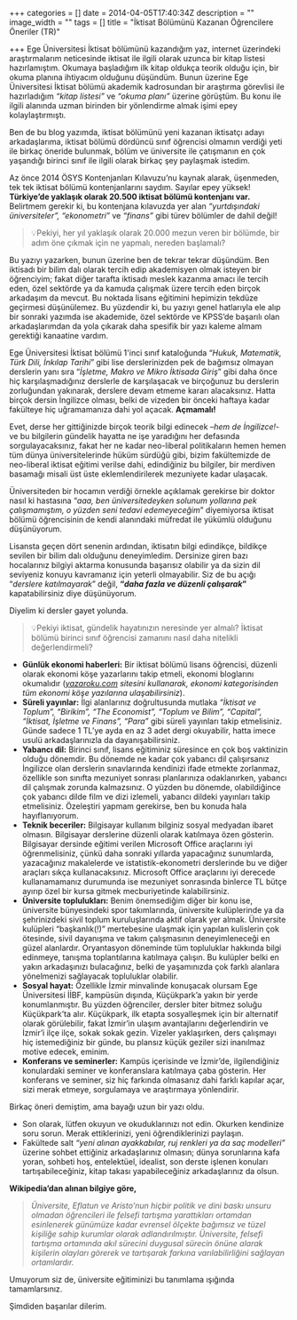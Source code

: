 +++
categories = []
date = 2014-04-05T17:40:34Z
description = ""
image_width = ""
tags = []
title = "İktisat Bölümünü Kazanan Öğrencilere Öneriler (TR)"

+++
Ege Üniversitesi İktisat bölümünü kazandığım yaz, internet üzerindeki araştırmalarım neticesinde iktisat ile ilgili olarak uzunca bir kitap listesi hazırlamıştım. Okumaya başladığım ilk kitap oldukça teorik olduğu için, bir okuma planına ihtiyacım olduğunu düşündüm. Bunun üzerine Ege Üniversitesi İktisat bölümü akademik kadrosundan bir araştırma görevlisi ile hazırladığım _“kitap listesi”_ ve _“okuma planı”_ üzerine görüştüm. Bu konu ile ilgili alanında uzman birinden bir yönlendirme almak işimi epey kolaylaştırmıştı.

Ben de bu blog yazımda, iktisat bölümünü yeni kazanan iktisatçı adayı arkadaşlarıma, iktisat bölümü dördüncü sınıf öğrencisi olmamın verdiği yeti ile birkaç öneride bulunmak, bölüm ve üniversite ile çatışmanın en çok yaşandığı birinci sınıf ile ilgili olarak birkaç şey paylaşmak istedim.

Az önce 2014 ÖSYS Kontenjanları Kılavuzu’nu kaynak alarak, üşenmeden, tek tek iktisat bölümü kontenjanlarını saydım. Sayılar epey yüksek! **Türkiye’de yaklaşık olarak 20.500 iktisat bölümü kontenjanı var.** Belirtmem gerekir ki, bu kontenjana kılavuzda yer alan _“yurtdışındaki üniversiteler”, “ekonometri”_ ve _“finans”_ gibi türev bölümler de dahil değil!

> 💡Pekiyi, her yıl yaklaşık olarak 20.000 mezun veren bir bölümde, bir adım öne çıkmak için ne yapmalı, nereden başlamalı?

Bu yazıyı yazarken, bunun üzerine ben de tekrar tekrar düşündüm. Ben iktisadı bir bilim dalı olarak tercih edip akademisyen olmak isteyen bir öğrenciyim; fakat diğer tarafta iktisadı meslek kazanma amacı ile tercih eden, özel sektörde ya da kamuda çalışmak üzere tercih eden birçok arkadaşım da mevcut. Bu noktada lisans eğitimini hepimizin tekdüze geçirmesi düşünülemez. Bu yüzdendir ki, bu yazıyı genel hatlarıyla ele alıp bir sonraki yazımda ise akademide, özel sektörde ve KPSS’de başarılı olan arkadaşlarımdan da yola çıkarak daha spesifik bir yazı kaleme almam gerektiği kanaatine vardım.

Ege Üniversitesi İktisat bölümü 1'inci sınıf kataloğunda “_Hukuk, Matematik, Türk Dili, İnkılap Tarihi_” gibi lise derslerinizden pek de bağımsız olmayan derslerin yanı sıra “_İşletme, Makro ve Mikro İktisada Giriş_” gibi daha önce hiç karşılaşmadığınız derslerle de karşılaşacak ve birçoğunuz bu derslerin zorluğundan yakınarak, derslere devam etmeme kararı alacaksınız. Hatta birçok dersin İngilizce olması, belki de vizeden bir önceki haftaya kadar fakülteye hiç uğramamanıza dahi yol açacak. **Açmamalı!**

Evet, derse her gittiğinizde birçok teorik bilgi edinecek –_hem de İngilizce!_- ve bu bilgilerin gündelik hayatta ne işe yaradığını her defasında sorgulayacaksınız, fakat her ne kadar neo-liberal politikaların hemen hemen tüm dünya üniversitelerinde hüküm sürdüğü gibi, bizim fakültemizde de neo-liberal iktisat eğitimi verilse dahi, edindiğiniz bu bilgiler, bir merdiven basamağı misali üst üste eklemlendirilerek mezuniyete kadar ulaşacak.

Üniversiteden bir hocamın verdiği örnekle açıklamak gerekirse bir doktor nasıl ki hastasına “_aaa, ben üniversitedeyken solunum yollarına pek çalışmamıştım, o yüzden seni tedavi edemeyeceğim_” diyemiyorsa iktisat bölümü öğrencisinin de kendi alanındaki müfredat ile yükümlü olduğunu düşünüyorum.

Lisansta geçen dört senenin ardından, iktisatın bilgi edindikçe, bildikçe sevilen bir bilim dalı olduğunu deneyimledim. Dersinize giren bazı hocalarınız bilgiyi aktarma konusunda başarısız olabilir ya da sizin dil seviyeniz konuyu kavramanız için yeterli olmayabilir. Siz de bu açığı “_derslere katılmayarak_” değil, **“_daha fazla ve düzenli çalışarak_”** kapatabilirsiniz diye düşünüyorum.

Diyelim ki dersler gayet yolunda.

> 💡Pekiyi iktisat, gündelik hayatınızın neresinde yer almalı? İktisat bölümü birinci sınıf öğrencisi zamanını nasıl daha nitelikli değerlendirmeli?

* **Günlük ekonomi haberleri:** Bir iktisat bölümü lisans öğrencisi, düzenli olarak ekonomi köşe yazarlarını takip etmeli, ekonomi bloglarını okumalıdır ([_yazaroku.com_](http://yazaroku.com/) _sitesini kullanarak, ekonomi kategorisinden tüm ekonomi köşe yazılarına ulaşabilirsiniz_).
* **Süreli yayınlar:** İlgi alanlarınız doğrultusunda mutlaka _“İktisat ve Toplum”, “Birikim”, “The Economist”, “Toplum ve Bilim”, “Capital”, “İktisat, İşletme ve Finans”, “Para”_ gibi süreli yayınları takip etmelisiniz. Günde sadece 1 TL’ye ayda en az 3 adet dergi okuyabilir, hatta imece usulü arkadaşlarınızla da dayanışabilirsiniz.
* **Yabancı dil:** Birinci sınıf, lisans eğitiminiz süresince en çok boş vaktinizin olduğu dönemdir. Bu dönemde ne kadar çok yabancı dil çalışırsanız İngilizce olan derslerin sınavlarında kendinizi ifade etmekte zorlanmaz, özellikle son sınıfta mezuniyet sonrası planlarınıza odaklanırken, yabancı dil çalışmak zorunda kalmazsınız. O yüzden bu dönemde, olabildiğince çok yabancı dilde film ve dizi izlemeli, yabancı dildeki yayınları takip etmelisiniz. Özeleştiri yapmam gerekirse, ben bu konuda hala hayıflanıyorum.
* **Teknik beceriler:** Bilgisayar kullanım bilginiz sosyal medyadan ibaret olmasın. Bilgisayar derslerine düzenli olarak katılmaya özen gösterin. Bilgisayar dersinde eğitimi verilen Microsoft Office araçlarını iyi öğrenmelisiniz, çünkü daha sonraki yıllarda yapacağınız sunumlarda, yazacağınız makalelerde ve istatistik-ekonometri derslerinde bu ve diğer araçları sıkça kullanacaksınız. Microsoft Office araçlarını iyi derecede kullanamamanız durumunda ise mezuniyet sonrasında binlerce TL bütçe ayırıp özel bir kursa gitmek mecburiyetinde kalabilirsiniz.
* **Üniversite toplulukları:** Benim önemsediğim diğer bir konu ise, üniversite bünyesindeki spor takımlarında, üniversite kulüplerinde ya da şehrinizdeki sivil toplum kuruluşlarında aktif olarak yer almak. Üniversite kulüpleri “başkanlık(!)” mertebesine ulaşmak için yapılan kulislerin çok ötesinde, sivil dayanışma ve takım çalışmasının deneyimleneceği en güzel alanlardır. Oryantasyon döneminde tüm topluluklar hakkında bilgi edinmeye, tanışma toplantılarına katılmaya çalışın. Bu kulüpler belki en yakın arkadaşınızı bulacağınız, belki de yaşamınızda çok farklı alanlara yönelmenizi sağlayacak topluluklar olabilir.
* **Sosyal hayat:** Özellikle İzmir minvalinde konuşacak olursam Ege Üniversitesi İİBF, kampüsün dışında, Küçükpark’a yakın bir yerde konumlanmıştır. Bu yüzden öğrenciler, dersler biter bitmez soluğu Küçükpark’ta alır. Küçükpark, ilk etapta sosyalleşmek için bir alternatif olarak görülebilir, fakat İzmir’in ulaşım avantajlarını değerlendirin ve İzmir’i ilçe ilçe, sokak sokak gezin. Vizeler yaklaşırken, ders çalışmayı hiç istemediğiniz bir günde, bu plansız küçük geziler sizi inanılmaz motive edecek, eminim.
* **Konferans ve seminerler:** Kampüs içerisinde ve İzmir’de, ilgilendiğiniz konulardaki seminer ve konferanslara katılmaya çaba gösterin. Her konferans ve seminer, siz hiç farkında olmasanız dahi farklı kapılar açar, sizi merak etmeye, sorgulamaya ve araştırmaya yönlendirir.

Birkaç öneri demiştim, ama bayağı uzun bir yazı oldu.

* Son olarak, lütfen okuyun ve okuduklarınızı not edin. Okurken kendinize soru sorun. Merak ettiklerinizi, yeni öğrendiklerinizi paylaşın.
* Fakültede salt _“yeni alınan ayakkabılar, ruj renkleri ya da saç modelleri”_ üzerine sohbet ettiğiniz arkadaşlarınız olmasın; dünya sorunlarına kafa yoran, sohbeti hoş, entelektüel, idealist, son derste işlenen konuları tartışabileceğiniz, kitap takası yapabileceğiniz arkadaşlarınız da olsun.

**Wikipedia’dan alınan bilgiye göre,**

> _Üniversite, Eflatun ve Aristo’nun hiçbir politik ve dini baskı unsuru olmadan öğrencileri ile felsefi tartışma yarattıkları ortamdan esinlenerek günümüze kadar evrensel ölçekte bağımsız ve tüzel kişiliğe sahip kurumlar olarak adlandırılmıştır. Üniversite, felsefi tartışma ortamında akıl sürecini duygusal sürecin önüne alarak kişilerin olayları görerek ve tartışarak farkına varılabilirliğini sağlayan ortamlardır._

Umuyorum siz de, üniversite eğitiminizi bu tanımlama ışığında tamamlarsınız.

Şimdiden başarılar dilerim.